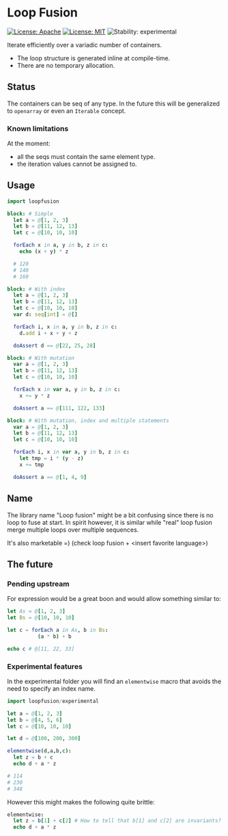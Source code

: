 # Loop Fusion

[![License: Apache](https://img.shields.io/badge/License-Apache%202.0-blue.svg)](https://opensource.org/licenses/Apache-2.0)
[![License: MIT](https://img.shields.io/badge/License-MIT-yellow.svg)](https://opensource.org/licenses/MIT)
![Stability: experimental](https://img.shields.io/badge/stability-experimental-orange.svg)

Iterate efficiently over a variadic number of containers.

  * The loop structure is generated inline at compile-time.
  * There are no temporary allocation.

## Status

The containers can be seq of any type. In the future this will be generalized to `openarray` or even an `Iterable` concept.

### Known limitations

At the moment:

  - all the seqs must contain the same element type.
  - the iteration values cannot be assigned to.

## Usage

```Nim
import loopfusion

block: # Simple
  let a = @[1, 2, 3]
  let b = @[11, 12, 13]
  let c = @[10, 10, 10]

  forEach x in a, y in b, z in c:
    echo (x + y) * z

  # 120
  # 140
  # 160

block: # With index
  let a = @[1, 2, 3]
  let b = @[11, 12, 13]
  let c = @[10, 10, 10]
  var d: seq[int] = @[]

  forEach i, x in a, y in b, z in c:
    d.add i + x + y + z

  doAssert d == @[22, 25, 28]

block: # With mutation
  var a = @[1, 2, 3]
  let b = @[11, 12, 13]
  let c = @[10, 10, 10]

  forEach x in var a, y in b, z in c:
    x += y * z

  doAssert a == @[111, 122, 133]

block: # With mutation, index and multiple statements
  var a = @[1, 2, 3]
  let b = @[11, 12, 13]
  let c = @[10, 10, 10]

  forEach i, x in var a, y in b, z in c:
    let tmp = i * (y - z)
    x += tmp

  doAssert a == @[1, 4, 9]
```

## Name

The library name "Loop fusion" might be a bit confusing since there is no loop to fuse at start.
In spirit however, it is similar while "real" loop fusion merge multiple loops over multiple sequences.

It's also marketable =) (check loop fusion + \<insert favorite language\>)

## The future

### Pending upstream

For expression would be a great boon and would allow something similar to:

```Nim
let As = @[1, 2, 3]
let Bs = @[10, 10, 10]

let c = forEach a in As, b in Bs:
          (a * b) + b

echo c # @[11, 22, 33]
```

### Experimental features

In the experimental folder you will find an `elementwise` macro that avoids the need to specify an index name.

```Nim
import loopfusion/experimental

let a = @[1, 2, 3]
let b = @[4, 5, 6]
let c = @[10, 10, 10]

let d = @[100, 200, 300]

elementwise(d,a,b,c):
  let z = b + c
  echo d + a * z

# 114
# 230
# 348
```

However this might makes the following quite brittle:
```Nim
elementwise:
  let z = b[1] + c[2] # How to tell that b[1] and c[2] are invariants? This is "untyped" when the macro operates.
  echo d + a * z
```
